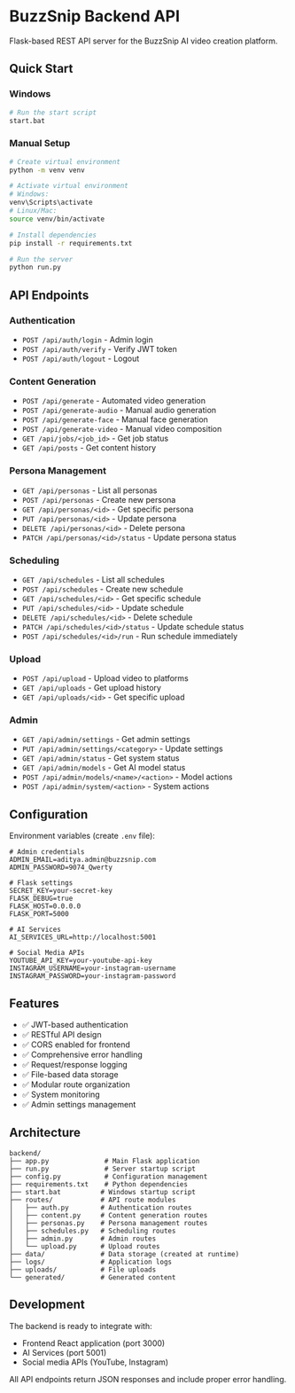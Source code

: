 # BuzzSnip Backend API

Flask-based REST API server for the BuzzSnip AI video creation platform.

## Quick Start

### Windows
```bash
# Run the start script
start.bat
```

### Manual Setup
```bash
# Create virtual environment
python -m venv venv

# Activate virtual environment
# Windows:
venv\Scripts\activate
# Linux/Mac:
source venv/bin/activate

# Install dependencies
pip install -r requirements.txt

# Run the server
python run.py
```

## API Endpoints

### Authentication
- `POST /api/auth/login` - Admin login
- `POST /api/auth/verify` - Verify JWT token
- `POST /api/auth/logout` - Logout

### Content Generation
- `POST /api/generate` - Automated video generation
- `POST /api/generate-audio` - Manual audio generation
- `POST /api/generate-face` - Manual face generation
- `POST /api/generate-video` - Manual video composition
- `GET /api/jobs/<job_id>` - Get job status
- `GET /api/posts` - Get content history

### Persona Management
- `GET /api/personas` - List all personas
- `POST /api/personas` - Create new persona
- `GET /api/personas/<id>` - Get specific persona
- `PUT /api/personas/<id>` - Update persona
- `DELETE /api/personas/<id>` - Delete persona
- `PATCH /api/personas/<id>/status` - Update persona status

### Scheduling
- `GET /api/schedules` - List all schedules
- `POST /api/schedules` - Create new schedule
- `GET /api/schedules/<id>` - Get specific schedule
- `PUT /api/schedules/<id>` - Update schedule
- `DELETE /api/schedules/<id>` - Delete schedule
- `PATCH /api/schedules/<id>/status` - Update schedule status
- `POST /api/schedules/<id>/run` - Run schedule immediately

### Upload
- `POST /api/upload` - Upload video to platforms
- `GET /api/uploads` - Get upload history
- `GET /api/uploads/<id>` - Get specific upload

### Admin
- `GET /api/admin/settings` - Get admin settings
- `PUT /api/admin/settings/<category>` - Update settings
- `GET /api/admin/status` - Get system status
- `GET /api/admin/models` - Get AI model status
- `POST /api/admin/models/<name>/<action>` - Model actions
- `POST /api/admin/system/<action>` - System actions

## Configuration

Environment variables (create `.env` file):
```env
# Admin credentials
ADMIN_EMAIL=aditya.admin@buzzsnip.com
ADMIN_PASSWORD=9074_Qwerty

# Flask settings
SECRET_KEY=your-secret-key
FLASK_DEBUG=true
FLASK_HOST=0.0.0.0
FLASK_PORT=5000

# AI Services
AI_SERVICES_URL=http://localhost:5001

# Social Media APIs
YOUTUBE_API_KEY=your-youtube-api-key
INSTAGRAM_USERNAME=your-instagram-username
INSTAGRAM_PASSWORD=your-instagram-password
```

## Features

- ✅ JWT-based authentication
- ✅ RESTful API design
- ✅ CORS enabled for frontend
- ✅ Comprehensive error handling
- ✅ Request/response logging
- ✅ File-based data storage
- ✅ Modular route organization
- ✅ System monitoring
- ✅ Admin settings management

## Architecture

```
backend/
├── app.py              # Main Flask application
├── run.py              # Server startup script
├── config.py           # Configuration management
├── requirements.txt    # Python dependencies
├── start.bat          # Windows startup script
├── routes/            # API route modules
│   ├── auth.py        # Authentication routes
│   ├── content.py     # Content generation routes
│   ├── personas.py    # Persona management routes
│   ├── schedules.py   # Scheduling routes
│   ├── admin.py       # Admin routes
│   └── upload.py      # Upload routes
├── data/              # Data storage (created at runtime)
├── logs/              # Application logs
├── uploads/           # File uploads
└── generated/         # Generated content
```

## Development

The backend is ready to integrate with:
- Frontend React application (port 3000)
- AI Services (port 5001)
- Social media APIs (YouTube, Instagram)

All API endpoints return JSON responses and include proper error handling.